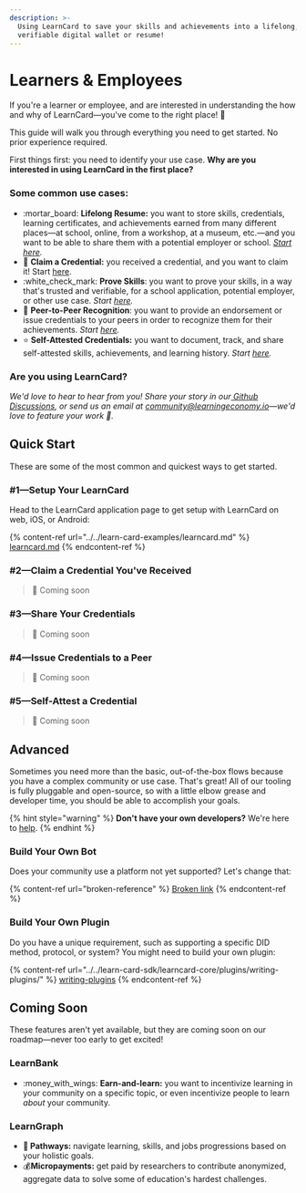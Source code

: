 ```yaml
---
description: >-
  Using LearnCard to save your skills and achievements into a lifelong,
  verifiable digital wallet or resume!
---
```


# Learners & Employees

If you're a learner or employee, and are interested in understanding the how and why of LearnCard—you've come to the right place! :tada:

This guide will walk you through everything you need to get started. No prior experience required.

First things first: you need to identify your use case. **Why are you interested in using LearnCard in the first place?**&#x20;

### Some common use cases:

* :mortar\_board: **Lifelong Resume:** you want to store skills, credentials, learning certificates, and achievements earned from many different places—at school, online, from a workshop, at a museum, etc.—and you want to be able to share them with a potential employer or school. [_Start here_](learners-and-employees.md#1-issue-credentials-in-your-community)_._
* 📩 **Claim a Credential:** you received a credential, and you want to claim it! Start [here](learners-and-employees.md#2-claim-a-credential-youve-received).
* :white\_check\_mark: **Prove Skills**: you want to prove your skills, in a way that's trusted and verifiable, for a school application, potential employer, or other use case. _Start_ [_here_](learners-and-employees.md#3-share-your-credentials)_._
* :penguin: **Peer-to-Peer Recognition**: you want to provide an endorsement or issue credentials to your peers in order to recognize them for their achievements. _Start_ [_here_](learners-and-employees.md#4-issue-credentials-to-a-peer)_._
* :star: **Self-Attested Credentials:** you want to document, track, and share self-attested skills, achievements, and learning history. _Start_ [_here_](learners-and-employees.md#5-self-attest-a-credential)_._

### **Are you using LearnCard?**

_We'd love to hear to hear from you! Share your story in our_[ _Github Discussions_](https://github.com/learningeconomy/LearnCard/discussions/categories/show-and-tell)_, or send us an email at_ [_community@learningeconomy.io_](mailto:community@learningeconomy.io)_—we'd love to feature your work 🙌._

## Quick Start

These are some of the most common and quickest ways to get started.&#x20;

### #&#x31;**—Setup Your LearnCard**

Head to the LearnCard application page to get setup with LearnCard on web, iOS, or Android:

{% content-ref url="../../learn-card-examples/learncard.md" %}
[learncard.md](../../learn-card-examples/learncard.md)
{% endcontent-ref %}

### #&#x32;**—Claim a Credential You've Received**

> 🚧 Coming soon

### **#3—Share Your Credentials**

> 🚧 Coming soon

### **#4—Issue Credentials to a Peer**

> 🚧 Coming soon

### **#5—Self-Attest a Credential**

> 🚧 Coming soon

## Advanced

Sometimes you need more than the basic, out-of-the-box flows because you have a complex community or use case. That's great! All of our tooling is fully pluggable and open-source, so with a little elbow grease and developer time, you should be able to accomplish your goals.

{% hint style="warning" %}
**Don't have your own developers?** We're here to [help](../../resources/custom-development.md).&#x20;
{% endhint %}

### **Build Your Own Bot**

Does your community use a platform not yet supported? Let's change that:

{% content-ref url="broken-reference" %}
[Broken link](broken-reference)
{% endcontent-ref %}

### **Build Your Own Plugin**

Do you have a unique requirement, such as supporting a specific DID method, protocol, or system? You might need to build your own plugin:

{% content-ref url="../../learn-card-sdk/learncard-core/plugins/writing-plugins/" %}
[writing-plugins](../../learn-card-sdk/learncard-core/plugins/writing-plugins/)
{% endcontent-ref %}

## Coming Soon

These features aren't yet available, but they are coming soon on our roadmap—never too early to get excited!&#x20;

### LearnBank

* &#x20;:money\_with\_wings: **Earn-and-learn:** you want to incentivize learning in your community on a specific topic, or even incentivize people to learn _about_ your community.&#x20;

### LearnGraph

* **🥾 Pathways:** navigate learning, skills, and jobs progressions based on your holistic goals.
* :moneybag:**Micropayments:** get paid by researchers to contribute anonymized, aggregate data to solve some of education's hardest challenges. &#x20;
